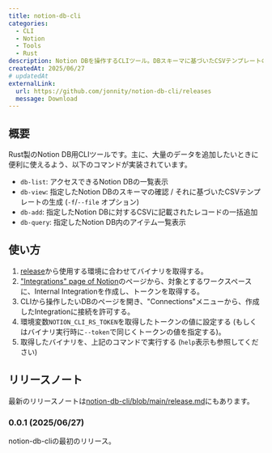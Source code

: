 ```yaml
---
title: notion-db-cli
categories:
  - CLI
  - Notion
  - Tools
  - Rust
description: Notion DBを操作するCLIツール。DBスキーマに基づいたCSVテンプレートの作成、CSVで書いたデータの一括追加などが可能
createdAt: 2025/06/27
# updatedAt
externalLink:
  url: https://github.com/jonnity/notion-db-cli/releases
  message: Download
---
```


## 概要

Rust製のNotion DB用CLIツールです。主に、大量のデータを追加したいときに便利に使えるよう、以下のコマンドが実装されています。

* `db-list`: アクセスできるNotion DBの一覧表示
* `db-view`: 指定したNotion DBのスキーマの確認 / それに基づいたCSVテンプレートの生成 (`-f`/`--file` オプション)
* `db-add`: 指定したNotion DBに対するCSVに記載されたレコードの一括追加
* `db-query`: 指定したNotion DB内のアイテム一覧表示

## 使い方

1. [release](https://github.com/jonnity/notion-db-cli/releases)から使用する環境に合わせてバイナリを取得する。
2. ["Integrations" page of Notion](https://www.notion.so/profile/integrations)のページから、対象とするワークスペースに、Internal Integrationを作成し、トークンを取得する。
3. CLIから操作したいDBのページを開き、"Connections"メニューから、作成したIntegrationに接続を許可する。
4. 環境変数`NOTION_CLI_RS_TOKEN`を取得したトークンの値に設定する (もしくはバイナリ実行時に`--token`で同じくトークンの値を指定する)。
5. 取得したバイナリを、上記のコマンドで実行する (`help`表示も参照してください)

## リリースノート

最新のリリースノートは[notion-db-cli/blob/main/release.md](https://github.com/jonnity/notion-db-cli/blob/main/release.md)にもあります。

### 0.0.1 (2025/06/27)

notion-db-cliの最初のリリース。
